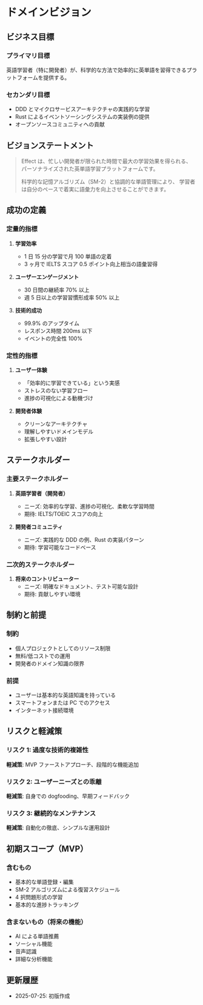 # ドメインビジョン

## ビジネス目標

### プライマリ目標

英語学習者（特に開発者）が、科学的な方法で効率的に英単語を習得できるプラットフォームを提供する。

### セカンダリ目標

- DDD とマイクロサービスアーキテクチャの実践的な学習
- Rust によるイベントソーシングシステムの実装例の提供
- オープンソースコミュニティへの貢献

## ビジョンステートメント

> Effect は、忙しい開発者が限られた時間で最大の学習効果を得られる、
> パーソナライズされた英単語学習プラットフォームです。
>
> 科学的な記憶アルゴリズム（SM-2）と協調的な単語管理により、
> 学習者は自分のペースで着実に語彙力を向上させることができます。

## 成功の定義

### 定量的指標

1. **学習効率**

   - 1 日 15 分の学習で月 100 単語の定着
   - 3 ヶ月で IELTS スコア 0.5 ポイント向上相当の語彙習得

2. **ユーザーエンゲージメント**

   - 30 日間の継続率 70% 以上
   - 週 5 日以上の学習習慣形成率 50% 以上

3. **技術的成功**
   - 99.9% のアップタイム
   - レスポンス時間 200ms 以下
   - イベントの完全性 100%

### 定性的指標

1. **ユーザー体験**

   - 「効率的に学習できている」という実感
   - ストレスのない学習フロー
   - 進捗の可視化による動機づけ

2. **開発者体験**
   - クリーンなアーキテクチャ
   - 理解しやすいドメインモデル
   - 拡張しやすい設計

## ステークホルダー

### 主要ステークホルダー

1. **英語学習者（開発者）**

   - ニーズ: 効率的な学習、進捗の可視化、柔軟な学習時間
   - 期待: IELTS/TOEIC スコアの向上

2. **開発者コミュニティ**
   - ニーズ: 実践的な DDD の例、Rust の実装パターン
   - 期待: 学習可能なコードベース

### 二次的ステークホルダー

1. **将来のコントリビューター**
   - ニーズ: 明確なドキュメント、テスト可能な設計
   - 期待: 貢献しやすい環境

## 制約と前提

### 制約

- 個人プロジェクトとしてのリソース制限
- 無料/低コストでの運用
- 開発者のドメイン知識の限界

### 前提

- ユーザーは基本的な英語知識を持っている
- スマートフォンまたは PC でのアクセス
- インターネット接続環境

## リスクと軽減策

### リスク 1: 過度な技術的複雑性

**軽減策**: MVP ファーストアプローチ、段階的な機能追加

### リスク 2: ユーザーニーズとの乖離

**軽減策**: 自身での dogfooding、早期フィードバック

### リスク 3: 継続的なメンテナンス

**軽減策**: 自動化の徹底、シンプルな運用設計

## 初期スコープ（MVP）

### 含むもの

- 基本的な単語登録・編集
- SM-2 アルゴリズムによる復習スケジュール
- 4 択問題形式の学習
- 基本的な進捗トラッキング

### 含まないもの（将来の機能）

- AI による単語推薦
- ソーシャル機能
- 音声認識
- 詳細な分析機能

## 更新履歴

- 2025-07-25: 初版作成
